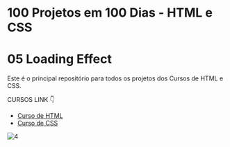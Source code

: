 # 100 Projetos em 100 Dias - HTML e CSS
# 05 Loading Effect 
Este é o principal repositório para todos os projetos dos Cursos de HTML e CSS.

CURSOS LINK 👇

-   [Curso de HTML](https://johnpires.com/cursos/html-tutorial/)
-   [Curso de CSS](https://johnpires.com/cursos/css-fundamentos-basicos/)

![4](https://user-images.githubusercontent.com/26515702/187816349-04afc4a1-cdfc-493b-9046-5ae558a8aa13.png)
